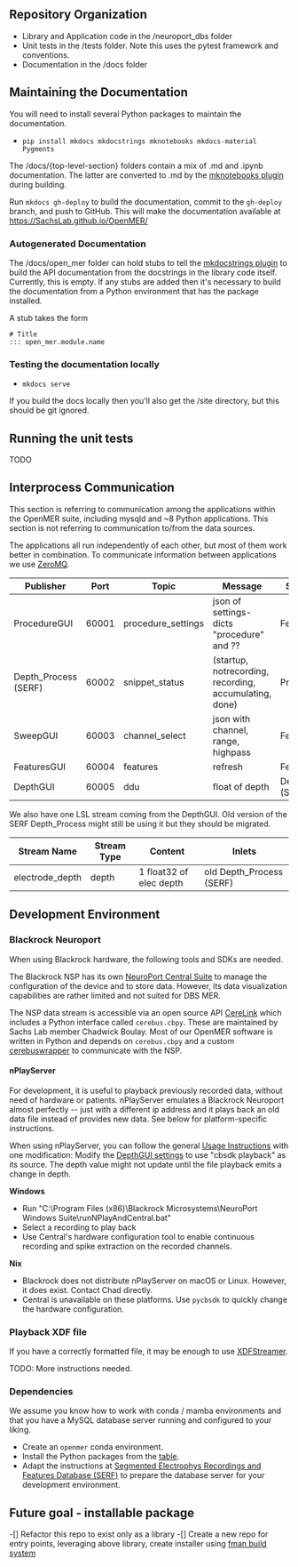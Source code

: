 ## Repository Organization

* Library and Application code in the /neuroport_dbs folder
* Unit tests in the /tests folder. Note this uses the pytest framework and conventions.
* Documentation in the /docs folder

## Maintaining the Documentation

You will need to install several Python packages to maintain the documentation.

* `pip install mkdocs mkdocstrings mknotebooks mkdocs-material Pygments`

The /docs/{top-level-section} folders contain a mix of .md and .ipynb documentation. The latter are converted to .md by the [mknotebooks plugin](https://github.com/greenape/mknotebooks/projects) during building.

Run `mkdocs gh-deploy` to build the documentation, commit to the `gh-deploy` branch, and push to GitHub. This will make the documentation available at https://SachsLab.github.io/OpenMER/

### Autogenerated Documentation

The /docs/open_mer folder can hold stubs to tell the [mkdocstrings plugin](https://github.com/mkdocstrings/mkdocstrings) to build the API documentation from the docstrings in the library code itself. Currently, this is empty. If any stubs are added then it's necessary to build the documentation from a Python environment that has the package installed.

A stub takes the form

```
# Title
::: open_mer.module.name
```

### Testing the documentation locally

* `mkdocs serve`

If you build the docs locally then you'll also get the /site directory, but this should be git ignored.

## Running the unit tests

TODO

## Interprocess Communication

This section is referring to communication among the applications within the OpenMER suite, including mysqld and ~8 Python applications. This section is not referring to communication to/from the data sources.

The applications all run independently of each other, but most of them work better in combination. To communicate information between applications we use [ZeroMQ](https://zeromq.org/).

| Publisher            | Port  | Topic              | Message                                                | Subscribers          |
|----------------------|-------|--------------------|--------------------------------------------------------|----------------------|
| ProcedureGUI         | 60001 | procedure_settings | json of settings-dicts "procedure" and ??              | FeaturesGUI          |
| Depth_Process (SERF) | 60002 | snippet_status     | (startup, notrecording, recording, accumulating, done) | ProcedureGUI         |
| SweepGUI             | 60003 | channel_select     | json with channel, range, highpass                     | FeaturesGUI          |
| FeaturesGUI          | 60004 | features           | refresh                                                | FeaturesGUI          |
| DepthGUI             | 60005 | ddu                | float of depth                                         | Depth_Process (SERF) |

We also have one LSL stream coming from the DepthGUI. Old version of the SERF Depth_Process might still be using it but they should be migrated. 

| Stream Name     | Stream Type | Content                 | Inlets                   |
|-----------------|-------------|-------------------------|--------------------------|
| electrode_depth | depth       | 1 float32 of elec depth | old Depth_Process (SERF) |

## Development Environment

### Blackrock Neuroport

When using Blackrock hardware, the following tools and SDKs are needed.

The Blackrock NSP has its own [NeuroPort Central Suite](https://www.blackrockmicro.com/technical-support/software-downloads/) to manage the configuration of the device and to store data. However, its data visualization capabilities are rather limited and not suited for DBS MER.

The NSP data stream is accessible via an open source API [CereLink](https://github.com/CerebusOSS/CereLink) which includes a Python interface called `cerebus.cbpy`. These are maintained by Sachs Lab member Chadwick Boulay. Most of our OpenMER software is written in Python and depends on `cerebus.cbpy` and a custom [cerebuswrapper](https://github.com/SachsLab/cerebuswrapper) to communicate with the NSP.

#### nPlayServer

For development, it is useful to playback previously recorded data, without need of hardware or patients.
nPlayServer emulates a Blackrock Neuroport almost perfectly -- just with a different ip address and it plays back an old data file instead of provides new data. See below for platform-specific instructions.

When using nPlayServer, you can follow the general [Usage Instructions](./usage-instructions.md) with one modification:
Modify the [DepthGUI settings](settings.md#depthguiini) to use "cbsdk playback" as its source. The depth value might not update until the file playback emits a change in depth.

**Windows**

* Run "C:\Program Files (x86)\Blackrock Microsystems\NeuroPort Windows Suite\runNPlayAndCentral.bat"
* Select a recording to play back
* Use Central's hardware configuration tool to enable continuous recording and spike extraction on the recorded channels.

**Nix**

* Blackrock does not distribute nPlayServer on macOS or Linux. However, it does exist. Contact Chad directly.
* Central is unavailable on these platforms. Use `pycbsdk` to quickly change the hardware configuration.

### Playback XDF file

If you have a correctly formatted file, it may be enough to use [XDFStreamer](https://github.com/labstreaminglayer/App-XDFStreamer).

TODO: More instructions needed.

### Dependencies

We assume you know how to work with conda / mamba environments and that you have a MySQL database server running and configured to your liking.

* Create an `openmer` conda environment.
* Install the Python packages from the [table](preparing-distribution.md#required-python-packages).
* Adapt the instructions at [Segmented Electrophys Recordings and Features Database (SERF)](https://github.com/cboulay/SERF) to prepare the database server for your development environment.

## Future goal - installable package

-[] Refactor this repo to exist only as a library
-[] Create a new repo for entry points, leveraging above library, create installer using [fman build system](https://build-system.fman.io/)
